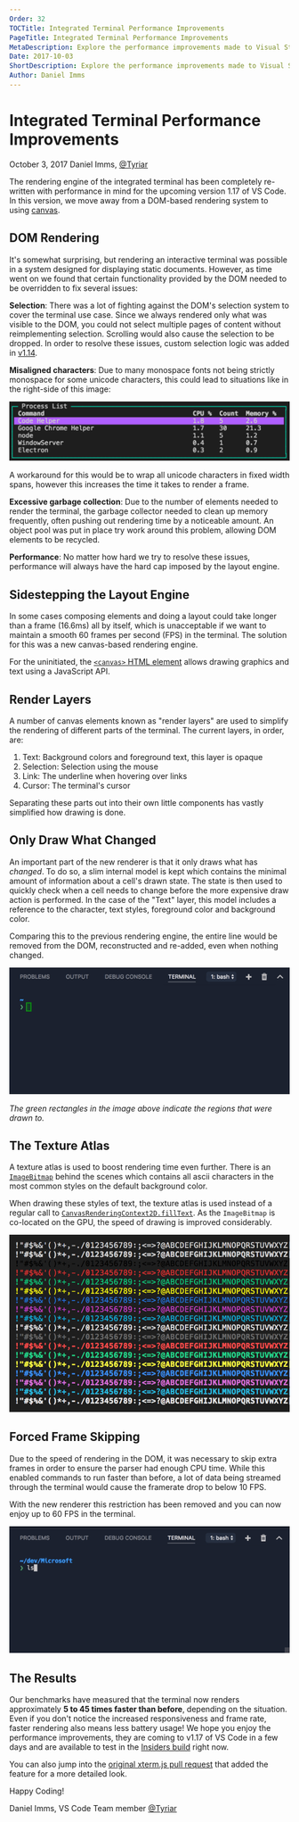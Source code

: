 ```yaml
---
Order: 32
TOCTitle: Integrated Terminal Performance Improvements
PageTitle: Integrated Terminal Performance Improvements
MetaDescription: Explore the performance improvements made to Visual Studio Code's integrated terminal renderer in version 1.17
Date: 2017-10-03
ShortDescription: Explore the performance improvements made to Visual Studio Code's integrated terminal renderer in version 1.17
Author: Daniel Imms
---
```


# Integrated Terminal Performance Improvements

October 3, 2017 Daniel Imms, [@Tyriar](https://twitter.com/Tyriar)

The rendering engine of the integrated terminal has been completely re-written with performance in mind for the upcoming version 1.17 of VS Code. In this version, we move away from a DOM-based rendering system to using [canvas](https://developer.mozilla.org/en-US/docs/Web/HTML/Element/canvas).



## DOM Rendering

It's somewhat surprising, but rendering an interactive terminal was possible in a system designed for displaying static documents. However, as time went on we found that certain functionality provided by the DOM needed to be overridden to fix several issues:

**Selection**: There was a lot of fighting against the DOM's selection system to cover the terminal use case. Since we always rendered only what was visible to the DOM, you could not select multiple pages of content without reimplementing selection. Scrolling would also cause the selection to be dropped. In order to resolve these issues, custom selection logic was added in [v1.14](https://code.visualstudio.com/updates/v1_14#_selection-reimplemented).

**Misaligned characters**: Due to many monospace fonts not being strictly monospace for some unicode characters, this could lead to situations like in the right-side of this image:

![Characters to the right of the terminal could become misalgined when unicode was used](../../../images/2017_09_28/misaligned.png)

A workaround for this would be to wrap all unicode characters in fixed width spans, however this increases the time it takes to render a frame.

**Excessive garbage collection**: Due to the number of elements needed to render the terminal, the garbage collector needed to clean up memory frequently, often pushing out rendering time by a noticeable amount. An object pool was put in place try work around this problem, allowing DOM elements to be recycled.

**Performance**: No matter how hard we try to resolve these issues, performance will always have the hard cap imposed by the layout engine.



## Sidestepping the Layout Engine

In some cases composing elements and doing a layout could take longer than a frame (16.6ms) all by itself, which is unacceptable if we want to maintain a smooth 60 frames per second (FPS) in the terminal. The solution for this was a new canvas-based rendering engine.

For the uninitiated, the [`<canvas>` HTML element](https://developer.mozilla.org/en-US/docs/Web/HTML/Element/canvas) allows drawing graphics and text using a JavaScript API.



## Render Layers

A number of canvas elements known as "render layers" are used to simplify the rendering of different parts of the terminal. The current layers, in order, are:

1. Text: Background colors and foreground text, this layer is opaque
2. Selection: Selection using the mouse
3. Link: The underline when hovering over links
4. Cursor: The terminal's cursor

Separating these parts out into their own little components has vastly simplified how drawing is done.



## Only Draw What Changed

An important part of the new renderer is that it only draws what has *changed*. To do so, a slim internal model is kept which contains the minimal amount of information about a cell's drawn state. The state is then used to quickly check when a cell needs to change before the more expensive draw action is performed. In the case of the "Text" layer, this model includes a reference to the character, text styles, foreground color and background color.

Comparing this to the previous rendering engine, the entire line would be removed from the DOM, reconstructed and re-added, even when nothing changed.

![Only individual character changes are now drawn to the screen](../../../images/2017_09_28/paint-flashing.gif)

*The green rectangles in the image above indicate the regions that were drawn to.*



## The Texture Atlas

A texture atlas is used to boost rendering time even further. There is an [`ImageBitmap`](https://developer.mozilla.org/en-US/docs/Web/API/ImageBitmap) behind the scenes which contains all ascii characters in the most common styles on the default background color.

When drawing these styles of text, the texture atlas is used instead of a regular call to [`CanvasRenderingContext2D.fillText`](https://developer.mozilla.org/en-US/docs/Web/API/CanvasRenderingContext2D/fillText). As the `ImageBitmap` is co-located on the GPU, the speed of drawing is improved considerably.

![Behind the scenes an image is maintained containing the most common characters](../../../images/2017_09_28/texture-atlas.png)



## Forced Frame Skipping

Due to the speed of rendering in the DOM, it was necessary to skip extra frames in order to ensure the parser had enough CPU time. While this enabled commands to run faster than before, a lot of data being streamed through the terminal would cause the framerate drop to below 10 FPS.

With the new renderer this restriction has been removed and you can now enjoy up to 60 FPS in the terminal.

![60 frames per second is now possible in the terminal](../../../images/2017_09_28/60fps.gif)



## The Results

Our benchmarks have measured that the terminal now renders approximately **5 to 45 times faster than before**, depending on the situation. Even if you don't notice the increased responsiveness and frame rate, faster rendering also means less battery usage! We hope you enjoy the performance improvements, they are coming to v1.17 of VS Code in a few days and are available to test in the [Insiders build](https://code.visualstudio.com/insiders) right now.

You can also jump into the [original xterm.js pull request](https://github.com/sourcelair/xterm.js/pull/938) that added the feature for a more detailed look.

Happy Coding!

Daniel Imms, VS Code Team member [@Tyriar](https://twitter.com/Tyriar)

